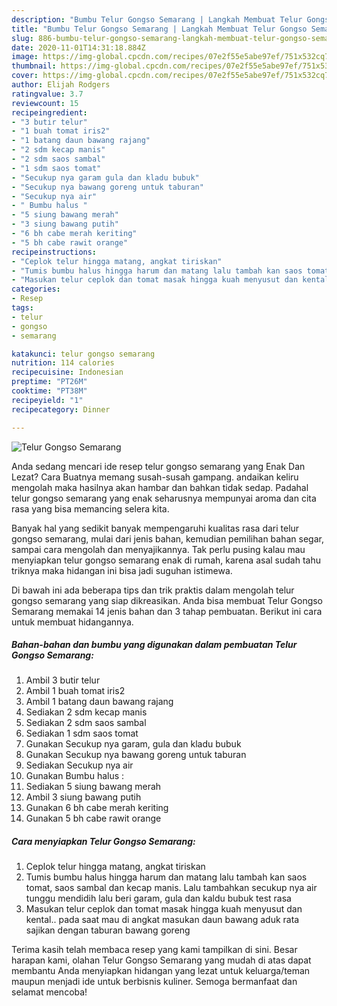 ```yaml
---
description: "Bumbu Telur Gongso Semarang | Langkah Membuat Telur Gongso Semarang Yang Lezat"
title: "Bumbu Telur Gongso Semarang | Langkah Membuat Telur Gongso Semarang Yang Lezat"
slug: 886-bumbu-telur-gongso-semarang-langkah-membuat-telur-gongso-semarang-yang-lezat
date: 2020-11-01T14:31:18.884Z
image: https://img-global.cpcdn.com/recipes/07e2f55e5abe97ef/751x532cq70/telur-gongso-semarang-foto-resep-utama.jpg
thumbnail: https://img-global.cpcdn.com/recipes/07e2f55e5abe97ef/751x532cq70/telur-gongso-semarang-foto-resep-utama.jpg
cover: https://img-global.cpcdn.com/recipes/07e2f55e5abe97ef/751x532cq70/telur-gongso-semarang-foto-resep-utama.jpg
author: Elijah Rodgers
ratingvalue: 3.7
reviewcount: 15
recipeingredient:
- "3 butir telur"
- "1 buah tomat iris2"
- "1 batang daun bawang rajang"
- "2 sdm kecap manis"
- "2 sdm saos sambal"
- "1 sdm saos tomat"
- "Secukup nya garam gula dan kladu bubuk"
- "Secukup nya bawang goreng untuk taburan"
- "Secukup nya air"
- " Bumbu halus "
- "5 siung bawang merah"
- "3 siung bawang putih"
- "6 bh cabe merah keriting"
- "5 bh cabe rawit orange"
recipeinstructions:
- "Ceplok telur hingga matang, angkat tiriskan"
- "Tumis bumbu halus hingga harum dan matang lalu tambah kan saos tomat, saos sambal dan kecap manis. Lalu tambahkan secukup nya air tunggu mendidih lalu beri garam, gula dan kaldu bubuk test rasa"
- "Masukan telur ceplok dan tomat masak hingga kuah menyusut dan kental.. pada saat mau di angkat masukan daun bawang aduk rata sajikan dengan taburan bawang goreng"
categories:
- Resep
tags:
- telur
- gongso
- semarang

katakunci: telur gongso semarang 
nutrition: 114 calories
recipecuisine: Indonesian
preptime: "PT26M"
cooktime: "PT38M"
recipeyield: "1"
recipecategory: Dinner

---
```



![Telur Gongso Semarang](https://img-global.cpcdn.com/recipes/07e2f55e5abe97ef/751x532cq70/telur-gongso-semarang-foto-resep-utama.jpg)

Anda sedang mencari ide resep telur gongso semarang yang Enak Dan Lezat? Cara Buatnya memang susah-susah gampang. andaikan keliru mengolah maka hasilnya akan hambar dan bahkan tidak sedap. Padahal telur gongso semarang yang enak seharusnya mempunyai aroma dan cita rasa yang bisa memancing selera kita.

Banyak hal yang sedikit banyak mempengaruhi kualitas rasa dari telur gongso semarang, mulai dari jenis bahan, kemudian pemilihan bahan segar, sampai cara mengolah dan menyajikannya. Tak perlu pusing kalau mau menyiapkan telur gongso semarang enak di rumah, karena asal sudah tahu triknya maka hidangan ini bisa jadi suguhan istimewa.




Di bawah ini ada beberapa tips dan trik praktis dalam mengolah telur gongso semarang yang siap dikreasikan. Anda bisa membuat Telur Gongso Semarang memakai 14 jenis bahan dan 3 tahap pembuatan. Berikut ini cara untuk membuat hidangannya.

<!--inarticleads1-->

##### Bahan-bahan dan bumbu yang digunakan dalam pembuatan Telur Gongso Semarang:

1. Ambil 3 butir telur
1. Ambil 1 buah tomat iris2
1. Ambil 1 batang daun bawang rajang
1. Sediakan 2 sdm kecap manis
1. Sediakan 2 sdm saos sambal
1. Sediakan 1 sdm saos tomat
1. Gunakan Secukup nya garam, gula dan kladu bubuk
1. Gunakan Secukup nya bawang goreng untuk taburan
1. Sediakan Secukup nya air
1. Gunakan  Bumbu halus :
1. Sediakan 5 siung bawang merah
1. Ambil 3 siung bawang putih
1. Gunakan 6 bh cabe merah keriting
1. Gunakan 5 bh cabe rawit orange




<!--inarticleads2-->

##### Cara menyiapkan Telur Gongso Semarang:

1. Ceplok telur hingga matang, angkat tiriskan
1. Tumis bumbu halus hingga harum dan matang lalu tambah kan saos tomat, saos sambal dan kecap manis. Lalu tambahkan secukup nya air tunggu mendidih lalu beri garam, gula dan kaldu bubuk test rasa
1. Masukan telur ceplok dan tomat masak hingga kuah menyusut dan kental.. pada saat mau di angkat masukan daun bawang aduk rata sajikan dengan taburan bawang goreng




Terima kasih telah membaca resep yang kami tampilkan di sini. Besar harapan kami, olahan Telur Gongso Semarang yang mudah di atas dapat membantu Anda menyiapkan hidangan yang lezat untuk keluarga/teman maupun menjadi ide untuk berbisnis kuliner. Semoga bermanfaat dan selamat mencoba!
